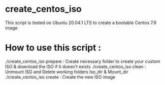 # create_centos_iso

This script is tested on Ubuntu 20.04.1 LTS to create a bootable Centos 7.9 image

# How to use this script : 

  ./create_centos_iso prepare      :   Create necessary folder to create your custom ISO & download the ISO if it doesn't exists 
  ./create_centos_iso clean        :   Unmount ISO and Delete working folders Iso_dir & Mount_dir
  ./create_centos_iso create       :   Create the new ISO image